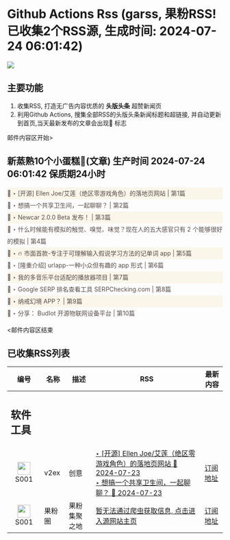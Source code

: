 # Github Actions Rss (garss, 果粉RSS! 已收集2个RSS源, 生成时间: 2024-07-24 06:01:42)

![](https://cdn.jsdelivr.net/gh/xinkeji/garss/_media/ga-rss.png)



## 主要功能
1. 收集RSS, 打造无广告内容优质的 **头版头条** 超赞新闻页
2. 利用Github Actions, 搜集全部RSS的头版头条新闻标题和超链接, 并自动更新到首页,当天最新发布的文章会出现🌈 标志

邮件内容区开始>
<h2>新蒸熟10个小蛋糕🍰(文章) 生产时间 2024-07-24 06:01:42 保质期24小时</h2>

<div style='line-height:3;background-color:#FAF6EA;' ><a href='https://www.v2ex.com/t/1059536#reply3' style="line-height:2;text-decoration:none;display:block;color:#584D49;">🌈 ‣ [开源] Ellen Joe/艾莲（绝区零游戏角色）的落地页网站 | 第1篇</a></div><div style='line-height:3;' ><a href='https://www.v2ex.com/t/1059317#reply130' style="line-height:2;text-decoration:none;display:block;color:#584D49;">🌈 ‣ 想搞一个共享卫生间，一起聊聊？ | 第2篇</a></div><div style='line-height:3;background-color:#FAF6EA;' ><a href='https://www.v2ex.com/t/1059563#reply0' style="line-height:2;text-decoration:none;display:block;color:#584D49;">🌈 ‣ Newcar 2.0.0 Beta 发布！ | 第3篇</a></div><div style='line-height:3;' ><a href='https://www.v2ex.com/t/1059331#reply39' style="line-height:2;text-decoration:none;display:block;color:#584D49;">🌈 ‣ 什么时候能有模拟的触觉、嗅觉、味觉？现在人的五大感官只有 2 个能够很好的模拟 | 第4篇</a></div><div style='line-height:3;background-color:#FAF6EA;' ><a href='https://www.v2ex.com/t/1059372#reply21' style="line-height:2;text-decoration:none;display:block;color:#584D49;">🌈 ‣ 🔥 市面首款-专注于可理解输入假说学习方法的记单词 app | 第5篇</a></div><div style='line-height:3;' ><a href='https://www.v2ex.com/t/1059349#reply30' style="line-height:2;text-decoration:none;display:block;color:#584D49;">🌈 ‣ [隆重介绍] urlapp-一种小众但有趣的 app 形式 | 第6篇</a></div><div style='line-height:3;background-color:#FAF6EA;' ><a href='https://www.v2ex.com/t/1059497#reply8' style="line-height:2;text-decoration:none;display:block;color:#584D49;">🌈 ‣ 我的多音乐平台适配的播放器项目 | 第7篇</a></div><div style='line-height:3;' ><a href='https://www.v2ex.com/t/1059471#reply6' style="line-height:2;text-decoration:none;display:block;color:#584D49;">🌈 ‣ Google SERP 排名查看工具 SERPChecking.com | 第8篇</a></div><div style='line-height:3;background-color:#FAF6EA;' ><a href='https://www.v2ex.com/t/1059342#reply6' style="line-height:2;text-decoration:none;display:block;color:#584D49;">🌈 ‣ 纳戒幻境 APP？ | 第9篇</a></div><div style='line-height:3;' ><a href='https://www.v2ex.com/t/1059365#reply2' style="line-height:2;text-decoration:none;display:block;color:#584D49;">🌈 ‣ 分享： BudIot 开源物联网设备平台 | 第10篇</a></div>

<邮件内容区结束

## 已收集RSS列表

| 编号 | 名称 | 描述 | RSS | 最新内容 |
| --- | --- | --- | --- | --- |
| <h2 id="软件工具">软件工具</h2> |  |   |  |  |
| <div id="S001" style="text-align: center;"><img src="https://cdn.jsdelivr.net/gh/zhaoolee/garss/_media/favicon/S001.png" width="30px" style="width:30px;height: auto;"/><br><span>S001</span></div> | v2ex | 创意 | [‣ \[开源\] Ellen Joe/艾莲（绝区零游戏角色）的落地页网站 🌈 2024-07-23](https://www.v2ex.com/t/1059536#reply3)<br/>[‣ 想搞一个共享卫生间，一起聊聊？ 🌈 2024-07-23](https://www.v2ex.com/t/1059317#reply130) | [订阅地址](https://www.v2ex.com/feed/tab/creative.xml) |
| <div id="S001" style="text-align: center;"><img src="https://cdn.jsdelivr.net/gh/zhaoolee/garss/_media/favicon/S001.png" width="30px" style="width:30px;height: auto;"/><br><span>S001</span></div> | 果粉圈 | 果粉集聚之地 | [暂无法通过爬虫获取信息, 点击进入源网站主页](https://g0f.cn) | [订阅地址](https://g0f.cn/rss.xml) |



